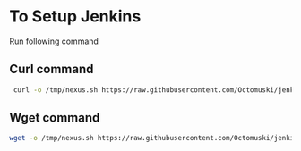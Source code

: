 # To Setup Jenkins

Run following command


## Curl command
```bash
 curl -o /tmp/nexus.sh https://raw.githubusercontent.com/Octomuski/jenkins-setup/refs/heads/main/jenkins-setup.sh | sudo chmod +x /tmp/nexus.sh | bash /tmp/nexus.sh

```



## Wget command
```bash
wget -o /tmp/nexus.sh https://raw.githubusercontent.com/Octomuski/jenkins-setup/refs/heads/main/jenkins-setup.sh | sudo chmod +x /tmp/nexus.sh | bash /tmp/nexus.sh
```
